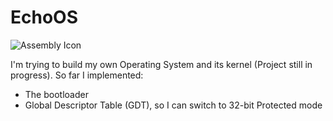 # EchoOS
![Assembly Icon](https://img.shields.io/badge/x86-Assembly-green?style=for-the-badge&logo=assembly)

I'm trying to build my own Operating System and its kernel (Project still in progress). So far I implemented:
- The bootloader
- Global Descriptor Table (GDT), so I can switch to 32-bit Protected mode
